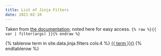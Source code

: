 ```yaml
---
title: List of Jinja Filters
date: 2021-02-10
---
```


Taken from [the documentation](https://jinja.palletsprojects.com/en/2.11.x/templates/); noted here for easy access. 
`{% raw %}{{ var | filter(args) }}{% endraw %}`

<table>
{% tablerow term in site.data.jinja.filters cols:4 %}
	<a href="https://jinja.palletsprojects.com/en/2.11.x/templates#{{ term }}">{{ term }}()</a>
{% endtablerow  %}
</table>

<style>
table {
	width: 100%;
	font-family: monospace;
	font-size: 1.2rem;
}
td {
	padding: 2.5px;
}
td a {
	border-bottom: transparent;
}
</style>
